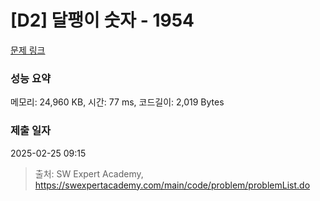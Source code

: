 # [D2] 달팽이 숫자 - 1954 

[문제 링크](https://swexpertacademy.com/main/code/problem/problemDetail.do?contestProbId=AV5PobmqAPoDFAUq) 

### 성능 요약

메모리: 24,960 KB, 시간: 77 ms, 코드길이: 2,019 Bytes

### 제출 일자

2025-02-25 09:15



> 출처: SW Expert Academy, https://swexpertacademy.com/main/code/problem/problemList.do
